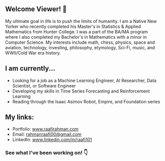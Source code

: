 ## Welcome Viewer! 👋

My ultimate goal in life is to push the limits of humanity. I am a Native New Yorker who recently completed his Master's in Statistics & Applied Mathematics from Hunter College. I was a part of the BA/MA program where I also completed my Bachelor's in Mathematics with a minor in Computer Science. My interests include math, chess, physics, space and aviation, technology, investing, philosophy, etymology, Sci-Fi, music, and WWII/Cold War era history.

## I am currently...
- Looking for a job as a Machine Learning Engineer, AI Researcher, Data Scientist, or Software Engineer
- Developing my skills in Time Series Forecasting and Reinforcement Learning
- Reading through the Isaac Asimov Robot, Empire, and Foundation series

## My links:
- Portfolio: www.raafirahman.com
- Email: rahmanraafi00@gmail.com
- LinkedIn: www.linkedin.com/in/raafi101

### See what I've been working on! 👇
